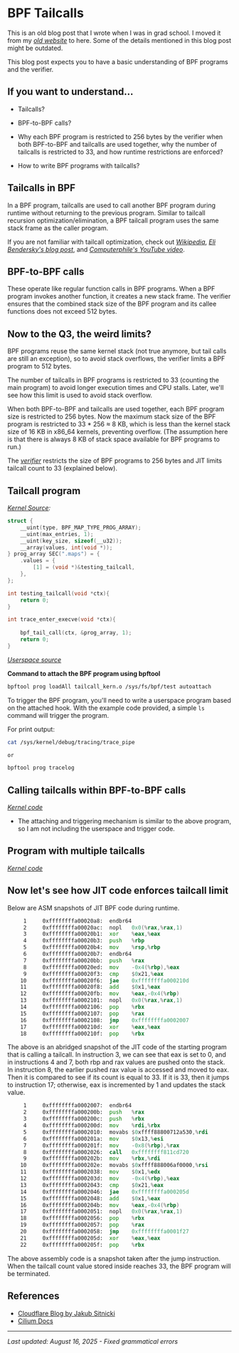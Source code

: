 # BPF Tailcalls

This is an old blog post that I wrote when I was in grad school. I moved it from my
*[old
website](https://raw.githubusercontent.com/sidchintamaneni/archived_blog/refs/heads/main/content/posts/tailcalls.md)*
to here.
Some of the details mentioned in this blog post might be outdated.

This blog post expects you to have a basic understanding of BPF programs and the verifier.

## If you want to understand...

-   Tailcalls? 

-   BPF-to-BPF calls?

-   Why each BPF program is restricted to 256 bytes by the verifier when both
BPF-to-BPF and tailcalls are used together, why the number of tailcalls is
restricted to 33, and how runtime restrictions are enforced?

-   How to write BPF programs with tailcalls?

## Tailcalls in BPF

In a BPF program, tailcalls are used to call another BPF program during
runtime without returning to the previous program. Similar to tailcall recursion
optimization/elimination, a BPF tailcall program uses the same stack frame as the
caller program.

If you are not familiar with tailcall optimization, check out
*[Wikipedia](https://en.wikipedia.org/wiki/Tail_call)*, *[Eli Bendersky's blog
post](https://eklitzke.org/how-tail-call-optimization-works)*, and *[Computerphile's
YouTube video](https://www.youtube.com/watch?v=_JtPhF8MshA)*.

## BPF-to-BPF calls

These operate like regular function calls in BPF programs. When a BPF program
invokes another function, it creates a new stack frame. The verifier ensures
that the combined stack size of the BPF program and its callee functions does
not exceed 512 bytes.

## Now to the Q3, the weird limits?

BPF programs reuse the same kernel stack (not true anymore, but tail calls are
still an exception), so to avoid stack overflows, the verifier limits a BPF program to
512 bytes.

The number of tailcalls in BPF programs is restricted to 33 (counting the main
program) to avoid longer execution times and CPU stalls. Later, we'll see how this
limit is used to avoid stack overflow.

When both BPF-to-BPF and tailcalls are used together, each BPF program size is
restricted to 256 bytes. Now the maximum stack size of the BPF program is
restricted to 33 * 256 ≈ 8 KB, which is less than the kernel stack size of 16 KB in
x86_64 kernels, preventing overflow. (The assumption here is that
there is always 8 KB of stack space available for BPF programs to run.)

The *[verifier](https://elixir.bootlin.com/linux/v6.13.1/source/kernel/bpf/verifier.c#L6156)*
restricts the size of BPF programs to 256 bytes and JIT limits tailcall count
to 33 (explained below). 

## Tailcall program

*[Kernel Source](https://github.com/sidchintamaneni/blog/tree/main/pages/blogs/code/bpf_tailcall/tailcall_prog.kern.c):*
```c
struct {
	__uint(type, BPF_MAP_TYPE_PROG_ARRAY);
	__uint(max_entries, 1);
	__uint(key_size, sizeof(__u32));
	__array(values, int(void *));
} prog_array SEC(".maps") = {
	.values = {
		[1] = (void *)&testing_tailcall,
	},
};

int testing_tailcall(void *ctx){
	return 0;
}

int trace_enter_execve(void *ctx){
	
	bpf_tail_call(ctx, &prog_array, 1);
	return 0;
}
```

*[Userspace source](https://github.com/sidchintamaneni/blog/tree/main/pages/blogs/code/bpf_tailcall/tailcall_prog.user.c)*


**Command to attach the BPF program using bpftool**
```bash
bpftool prog loadAll tailcall_kern.o /sys/fs/bpf/test autoattach
```

To trigger the BPF program, you'll need to write a userspace program based on
the attached hook. With the example code provided, a simple `ls` command will
trigger the program.

For print output:
```bash
cat /sys/kernel/debug/tracing/trace_pipe

or

bpftool prog tracelog
```

## Calling tailcalls within BPF-to-BPF calls

*[Kernel code](https://github.com/sidchintamaneni/blog/blob/main/pages/blogs/code/bpf_tailcall/tailcalls_prog2.kern.c)*

- The attaching and triggering mechanism is similar to the above program, so I am
not including the userspace and trigger code.

## Program with multiple tailcalls

*[Kernel code](https://github.com/sidchintamaneni/blog/tree/main/pages/blogs/code/bpf_tailcall/tailcall_max_prog.kern.c)*

## Now let's see how JIT code enforces tailcall limit

Below are ASM snapshots of JIT BPF code during runtime.

```asm
     1	   0xffffffffa00020a8:	endbr64
     2	   0xffffffffa00020ac:	nopl   0x0(%rax,%rax,1)
     3	   0xffffffffa00020b1:	xor    %eax,%eax
     4	   0xffffffffa00020b3:	push   %rbp
     5	   0xffffffffa00020b4:	mov    %rsp,%rbp
     6	   0xffffffffa00020b7:	endbr64
     7	   0xffffffffa00020bb:	push   %rax
     8	   0xffffffffa00020ed:	mov    -0x4(%rbp),%eax
     9	   0xffffffffa00020f3:	cmp    $0x21,%eax
    10	   0xffffffffa00020f6:	jae    0xffffffffa000210d
    11	   0xffffffffa00020f8:	add    $0x1,%eax
    12	   0xffffffffa00020fb:	mov    %eax,-0x4(%rbp)
    13	   0xffffffffa0002101:	nopl   0x0(%rax,%rax,1)
    14	   0xffffffffa0002106:	pop    %rbx
    15	   0xffffffffa0002107:	pop    %rax
    16	   0xffffffffa0002108:	jmp    0xffffffffa0002007
    17	   0xffffffffa000210d:	xor    %eax,%eax
    18	   0xffffffffa000210f:	pop    %rbx
```

The above is an abridged snapshot of the JIT code of the starting program that
is calling a tailcall. In instruction 3, we can see that eax is set to 0, and in instructions 4
and 7, both rbp and rax values are pushed onto the stack. In instruction 8, the earlier
pushed rax value is accessed and moved to eax. Then it is compared to see if its
count is equal to 33. If it is 33, then it jumps to instruction 17; otherwise, eax is
incremented by 1 and updates the stack value.

```asm
     1	   0xffffffffa0002007:	endbr64
     2	   0xffffffffa000200b:	push   %rax
     3	   0xffffffffa000200c:	push   %rbx
     4	   0xffffffffa000200d:	mov    %rdi,%rbx
     5	   0xffffffffa0002010:	movabs $0xffff88800712a530,%rdi
     6	   0xffffffffa000201a:	mov    $0x13,%esi
     7	   0xffffffffa000201f:	mov    -0x8(%rbp),%rax
     8	   0xffffffffa0002026:	call   0xffffffff811cd720
     9	   0xffffffffa000202b:	mov    %rbx,%rdi
    10	   0xffffffffa000202e:	movabs $0xffff888006af0000,%rsi
    11	   0xffffffffa0002038:	mov    $0x1,%edx
    12	   0xffffffffa000203d:	mov    -0x4(%rbp),%eax
    13	   0xffffffffa0002043:	cmp    $0x21,%eax
    14	   0xffffffffa0002046:	jae    0xffffffffa000205d
    15	   0xffffffffa0002048:	add    $0x1,%eax
    16	   0xffffffffa000204b:	mov    %eax,-0x4(%rbp)
    17	   0xffffffffa0002051:	nopl   0x0(%rax,%rax,1)
    18	   0xffffffffa0002056:	pop    %rbx
    19	   0xffffffffa0002057:	pop    %rax
    20	   0xffffffffa0002058:	jmp    0xffffffffa0001f27
    21	   0xffffffffa000205d:	xor    %eax,%eax
    22	   0xffffffffa000205f:	pop    %rbx
```

The above assembly code is a snapshot taken after the jump instruction. When the
tailcall count value stored inside reaches 33, the BPF program will be
terminated.

## References
* [Cloudflare Blog by Jakub Sitnicki](https://blog.cloudflare.com/assembly-within-bpf-tail-calls-on-x86-and-arm/#:~:text=Tail%20calls%20can%20be%20seen,reusing%20the%20same%20stack%20frame)
* [Cilium Docs](https://docs.cilium.io/en/stable/bpf/architecture/#tail-calls)

---

*Last updated: August 16, 2025 - Fixed grammatical errors*



